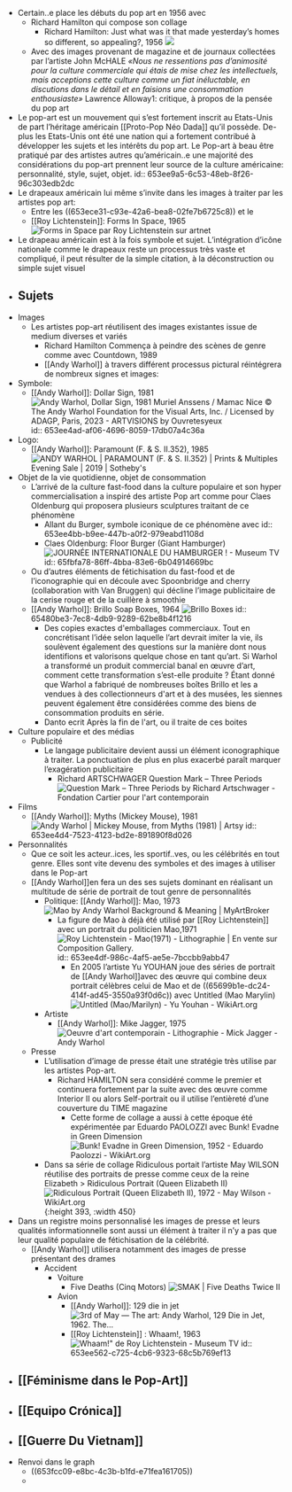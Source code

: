 - Certain..e place les débuts du pop art en 1956 avec
	- Richard Hamilton qui compose son collage
		- Richard Hamilton: Just what was it that made yesterday’s homes so different, so appealing?, 1956 ![](https://media.tate.org.uk/art/images/work/P/P11/P11358_10.jpg)
	- Avec des images provenant de magazine et de journaux collectées par l’artiste John McHALE
	  *«Nous ne ressentions pas d’animosité pour la culture commerciale qui étais de mise chez les intellectuels, mais acceptions cette culture comme un fiat inéluctable, en discutions dans le détail et en faisions une consommation enthousiaste»*
	  Lawrence Alloway1: critique, à propos de la pensée du pop art
- Le pop-art est un mouvement qui s’est fortement inscrit au Etats-Unis de part l’héritage américain [[Proto-Pop Néo Dada]] qu’il possède. De-plus les Etats-Unis ont été une nation qui a fortement contribué à développer les sujets et les intérêts du pop art. Le Pop-art à beau être pratiqué par des artistes autres qu’américain..e une majorité des considérations du pop-art prennent leur source de la culture américaine: personnalité, style, sujet, objet.
  id:: 653ee9a5-6c53-48eb-8f26-96c303edb2dc
- Le drapeaux américain lui même s’invite dans les images à traiter par les artistes pop art:
	- Entre les ((653ece31-c93e-42a6-bea8-02fe7b6725c8)) et le
	- [[Roy Lichtenstein]]: Forms In Space, 1965 ![Forms in Space par Roy Lichtenstein sur artnet](https://www.artnet.fr/WebServices/images/ll70149lldOy9GFgaSeR3CfDrCWvaHBOcoKaE/roy-lichtenstein-forms-in-space.jpg)
- Le drapeau américain est à la fois symbole et sujet. L’intégration d’icône nationale comme le drapeaux reste un processus très vaste et compliqué, il peut résulter de la simple citation, à la déconstruction ou simple sujet visuel
- ## Sujets
- Images
	- Les artistes pop-art réutilisent des images existantes issue de medium diverses et variés
		- Richard Hamilton Commença à peindre des scènes de genre comme avec Countdown, 1989
		- [[Andy Warhol]] à travers différent processus pictural réintégrera de nombreux signes et images:
- Symbole:
	- [[Andy Warhol]]: Dollar Sign, 1981 ![Andy Warhol, Dollar Sign, 1981 Muriel Anssens / Mamac Nice © The Andy Warhol  Foundation for the Visual Arts, Inc. / Licensed by ADAGP, Paris, 2023 -  ARTVISIONS by Ouvretesyeux](https://artvisions.fr/wp-content/uploads/2023/02/Capture-decran-2023-02-08-a-15.36.07.png)
	  id:: 653ee4ad-af06-4696-8059-17db07a4c36a
- Logo:
	- [[Andy Warhol]]: Paramount (F. & S. II.352), 1985 ![ANDY WARHOL | PARAMOUNT (F. & S. II.352) | Prints & Multiples Evening Sale  | 2019 | Sotheby's](https://sothebys-md.brightspotcdn.com/bc/bd/c67547184058b8787da3c5790192/n10053-16-web.jpg)
- Objet de la vie quotidienne, objet de consommation
	- L’arrivé de la culture fast-food dans la culture populaire et son hyper commercialisation a inspiré des artiste Pop art comme pour Claes Oldenburg qui proposera plusieurs sculptures traitant de ce phénomène
		- Allant du Burger, symbole iconique de ce phénomène avec 
		  id:: 653ee4bb-b9ee-447b-a0f2-979eabd1108d
		- Claes Oldenburg: Floor Burger (Giant Hamburger) ![JOURNÉE INTERNATIONALE DU HAMBURGER ! - Museum TV](https://www.museumtv.art/wp-content/uploads/2018/10/Claes-Oldenburg-hamburger-museumtv-02.jpg)
		  id:: 65fbfa78-86ff-4bba-83e6-6b04914669bc
	- Ou d’autres éléments de fétichisation du fast-food et de l’iconographie qui en découle avec Spoonbridge and cherry (collaboration with Van Bruggen) qui décline l’image publicitaire de la cerise rouge et de la cuillère à smoothie
	- [[Andy Warhol]]: Brillo Soap Boxes, 1964 ![Brillo Boxes](https://iiif.micr.io/imOEx/full/%5E1200,/0/default.jpg)
	  id:: 65480be3-7ec8-4db9-9289-62be8b4f1216
		- Des copies exactes d'emballages commerciaux. Tout en concrétisant l’idée selon laquelle l’art devrait imiter la vie, ils soulèvent également des questions sur la manière dont nous identifions et valorisons quelque chose en tant qu’art. Si Warhol a transformé un produit commercial banal en œuvre d’art, comment cette transformation s’est-elle produite ? Étant donné que Warhol a fabriqué de nombreuses boîtes Brillo et les a vendues à des collectionneurs d'art et à des musées, les siennes peuvent également être considérées comme des biens de consommation produits en série.
		- Danto ecrit Après la fin de l'art, ou il traite de ces boites
- Culture populaire et des médias
	- Publicité
		- Le langage publicitaire devient aussi un élément iconographique à traiter. La ponctuation de plus en plus exacerbé paraît marquer l’exagération publicitaire
			- Richard ARTSCHWAGER Question Mark – Three Periods ![Question Mark – Three Periods by Richard Artschwager - Fondation Cartier  pour l'art contemporain](https://medias.fondationcartier.com/fondation/images/artwork-images/COL-ART-0067.jpg)
- Films
	- [[Andy Warhol]]: Myths (Mickey Mouse), 1981 ![Andy Warhol | Mickey Mouse, from Myths (1981) | Artsy](https://d7hftxdivxxvm.cloudfront.net/?height=800&quality=85&resize_to=fit&src=https%3A%2F%2Fd32dm0rphc51dk.cloudfront.net%2FM7A3gAfvQ6Farcen-3HoOQ%2Fnormalized.jpg&width=794)
	  id:: 653ee4d4-7523-4123-bd2e-891890f8d026
- Personnalités
	- Que ce soit les acteur..ices, les sportif..ves, ou les célébrités en tout genre. Elles sont vite devenu des symboles et des images à utiliser dans le Pop-art
	- [[Andy Warhol]]en fera un des ses sujets dominant en réalisant un multitude de série de portrait de tout genre de personnalités
		- Politique: [[Andy Warhol]]: Mao, 1973 ![Mao by Andy Warhol Background & Meaning | MyArtBroker](https://cdn.sanity.io/images/dqllnil6/production/a95bf5851797a2db87b8714d26688d16d4aadac4-603x600.jpg?w=1920&q=60&auto=format)
			- La figure de Mao à déjà été utilisé par [[Roy Lichtenstein]] avec un portrait du politicien Mao,1971 ![Roy Lichtenstein - Mao(1971) - Lithographie | En vente sur Composition  Gallery.](https://media.composition.gallery/artworkpic/roy-lichtenstein-mao-lithograph-available-for-sale-on-composition-gallery1641212219-20590_371x500.jpeg)
			  id:: 653ee4df-986c-4af5-ae5e-7bccbb9abb47
				- En 2005 l’artiste Yu YOUHAN joue des séries de portrait de [[Andy Warhol]]avec des œuvre qui combine deux portrait célèbres celui de Mao et de ((65699b1e-dc24-414f-ad45-3550a93f0d6c)) avec Untitled (Mao Marylin) ![Untitled (Mao/Marilyn) - Yu Youhan - WikiArt.org](https://uploads1.wikiart.org/images/yu-youhan/untitled-mao-marilyn.jpg!Large.jpg)
		- Artiste
			- [[Andy Warhol]]: Mike Jagger, 1975 ![Oeuvre d'art contemporain - Lithographie - Mick Jagger - Andy Warhol](https://www.artalistic.com/media/catalog/product/cache/1/image/1800x/040ec09b1e35df139433887a97daa66f/e/l/el_pa.0122_005.jpg)
	- Presse
		- L’utilisation d’image de presse était une stratégie très utilise par les artistes Pop-art.
			- Richard HAMILTON sera considéré comme le premier et continuera fortement par la suite avec des œuvre comme Interior II ou alors Self-portrait ou il utilise l’entièreté d’une couverture du TIME magazine
				- Cette forme de collage a aussi à cette époque été expérimentée par Eduardo PAOLOZZI avec Bunk! Evadne in Green Dimension ![Bunk! Evadne in Green Dimension, 1952 - Eduardo Paolozzi - WikiArt.org](https://uploads5.wikiart.org/images/eduardo-paolozzi/bunk-evadne-in-green-dimension-1952.jpg!Large.jpg)
		- Dans sa série de collage Ridiculous portait l’artiste May WILSON réutilise des portraits de presse comme ceux de la reine Elizabeth > Ridiculous Portrait (Queen Elizabeth II) ![Ridiculous Portrait (Queen Elizabeth II), 1972 - May Wilson - WikiArt.org](https://uploads6.wikiart.org/images/may-wilson/ridiculous-portrait-queen-elizabeth-ii-1972.jpg){:height 393, :width 450}
- Dans un registre moins personnalisé les images de presse et leurs qualités informationnelle sont aussi un élément à traiter il n’y a pas que leur qualité populaire de fétichisation de la célébrité.
	- [[Andy Warhol]] utilisera notamment des images de presse présentant des drames
		- Accident
			- Voiture
				- Five Deaths (Cinq Motors) ![SMAK | Five Deaths Twice II](https://images.memorix.nl/pwv/thumb/fullsize/09e56192-46fd-90d8-4504-bc0d789b02d7.jpg)
			- Avion
				- [[Andy Warhol]]: 129 die in jet ![3rd of May — The art: Andy Warhol, 129 Die in Jet, 1962. The...](https://64.media.tumblr.com/tumblr_lucjfnfSfL1qe0into1_400.jpg)
				- [[Roy Lichtenstein]] : Whaam!, 1963 ![Whaam!" de Roy Lichtenstein - Museum TV](https://www.museumtv.art/wp-content/uploads/2021/05/A3EBA35F-5D0C-4360-ADA5-B1B6B4BF4ABA.jpeg)
				  id:: 653ee562-c725-4cb6-9323-68c5b769ef13
- ## [[Féminisme dans le Pop-Art]]
- ## [[Equipo Crónica]]
- ## [[Guerre Du Vietnam]]
- Renvoi dans le graph
	- ((653fcc09-e8bc-4c3b-b1fd-e71fea161705))
	-